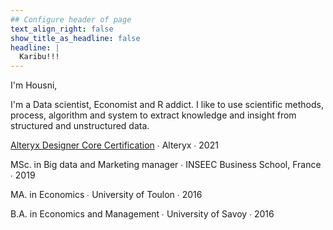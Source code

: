 ```yaml
---
## Configure header of page
text_align_right: false
show_title_as_headline: false
headline: |
  Karibu!!!
---
```


<!-- this is a subheadline -->
I'm Housni, 

I'm a Data scientist, Economist and R addict.
I like to use scientific methods, process, algorithm and system to extract knowledge
and insight from structured and unstructured data. 


<i class="fas fa-certificate pr2"></i>[Alteryx Designer Core Certification](https://www.credly.com/badges/2465360b-41e7-4fa7-bd71-36760be73233/public_url)  &#8729;  Alteryx  &#8729;  2021

<i class="fas fa-graduation-cap pr2"></i>MSc. in Big data and Marketing manager  &#8729;
    INSEEC Business School, France  &#8729;  2019

<i class="fas fa-graduation-cap pr2"></i>MA. in Economics  &#8729;
    University of Toulon  &#8729;  2016
    
<i class="fas fa-graduation-cap pr2"></i>B.A. in Economics and Management  &#8729;
    University of Savoy  &#8729;  2016
